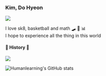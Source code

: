 ### Kim, Do Hyeon
<a href="https://dev-matician.tistory.com/"><img src="https://hits.seeyoufarm.com/api/count/incr/badge.svg?url=https%3A%2F%2Fdev-matician.tistory.com&count_bg=%2379C83D&title_bg=%23555555&icon=pytorch.svg&icon_color=%23E7E7E7&title=hits&edge_flat=false"/></a>

I love sk8, basketball and math 🛹 🏀 📊 <br>
I hope to experience all the thing in this world

#### :pencil: History :pencil: 
<a href="https://dev-matician.tistory.com/"><img src="https://img.shields.io/badge/Tistory-000000?style=flat-square&logo=Tistory&logoColor=white"/></a>


![HumanIearning's GitHub stats](https://github-readme-stats.vercel.app/api?username=HumanIearning&show_icons=true&theme=radical)

<!--
**HumanIearning/HumanIearning** is a ✨ _special_ ✨ repository because its `README.md` (this file) appears on your GitHub profile.

Here are some ideas to get you started:

- 🔭 I’m currently working on ...
- 🌱 I’m currently learning ...
- 👯 I’m looking to collaborate on ...
- 🤔 I’m looking for help with ...
- 💬 Ask me about ...
- 📫 How to reach me: ...
- 😄 Pronouns: ...
- ⚡ Fun fact: ...
-->
